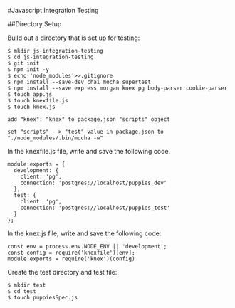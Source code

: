 #Javascript Integration Testing

##Directory Setup

Build out a directory that is set up for testing:
```
$ mkdir js-integration-testing
$ cd js-integration-testing
$ git init
$ npm init -y
$ echo 'node_modules'>>.gitignore
$ npm install --save-dev chai mocha supertest
$ npm install --save express morgan knex pg body-parser cookie-parser
$ touch app.js
$ touch knexfile.js
$ touch knex.js

add "knex": "knex" to package.json "scripts" object

set "scripts" --> "test" value in package.json to "./node_modules/.bin/mocha -w"

```
In the knexfile.js file, write and save the following code.
```
module.exports = {
  development: {
    client: 'pg',
    connection: 'postgres://localhost/puppies_dev'
  },
  test: {
    client: 'pg',
    connection: 'postgres://localhost/puppies_test'
  }
};
```
In the knex.js file, write and save the following code:
```
const env = process.env.NODE_ENV || 'development';
const config = require('knexfile')[env];
module.exports = require('knex')(config)
```

Create the test directory and test file:
```
$ mkdir test
$ cd test
$ touch puppiesSpec.js
```
